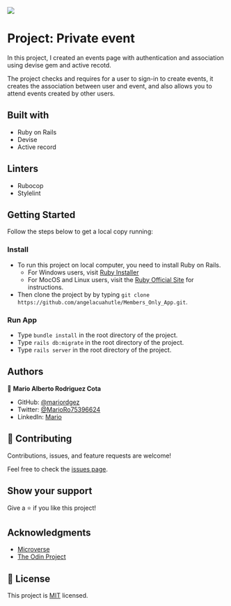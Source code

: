 ![](https://img.shields.io/badge/Microverse-blueviolet)

# Project: Private event

In this project, I created an events page with authentication and association using devise gem and active recotd.

The project checks and requires for a user to sign-in to create events, it creates the association between user and event, and also allows you to attend events created by other users.

## Built with

- Ruby on Rails
- Devise
- Active record

## Linters

- Rubocop
- Stylelint

## Getting Started

Follow the steps below to get a local copy running:

### Install

- To run this project on local computer, you need to install Ruby on Rails.
  - For Windows users, visit [Ruby Installer](https://rubyinstaller.org/)
  - For MocOS and Linux users, visit the [Ruby Official Site](https://www.ruby-lang.org/en/downloads/) for instructions.
- Then clone the project by by typing `git clone https://github.com/angelacuahutle/Members_Only_App.git`.

### Run App

- Type `bundle install` in the root directory of the project.
- Type `rails db:migrate` in the root directory of the project.
- Type `rails server` in the root directory of the project.

## Authors

👤 **Mario Alberto Rodriguez Cota**

- GitHub: [@mariordgez](https://github.com/mariordgez)
- Twitter: [@MarioRo75396624](https://twitter.com/MarioRo75396624)
- LinkedIn: [Mario](https://www.linkedin.com/in/mario-alberto-rodriguez-cota-a2860a205/)



## 🤝 Contributing

Contributions, issues, and feature requests are welcome!

Feel free to check the [issues page](https://github.com/mariordgez/micro-reddit/issues).

## Show your support

Give a ⭐️ if you like this project!

## Acknowledgments

- [Microverse](https://www.microverse.org/)
- [The Odin Project](https://www.theodinproject.com/courses/ruby-on-rails/lessons/building-with-active-record-ruby-on-rails)

## 📝 License

This project is [MIT]() licensed.
